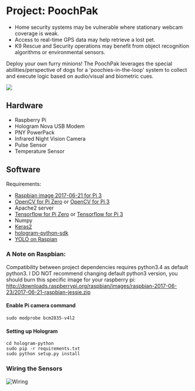 # Project: PoochPak 

* Home security systems may be vulnerable where stationary webcam coverage is weak.
* Access to real-time GPS data may help retrieve a lost pet.
* K9 Rescue and Security operations may benefit from object recognition algorithms or environmental sensors.

Deploy your own furry minions! The PoochPak leverages the special abilities/perspective of dogs for a 'poochies-in-the-loop' system to collect and execute logic based on audio/visual and biometric cues.

![](http://mayorquinmachines.ai/images/poochpak.jpeg)

## Hardware
* Raspberry Pi
* Hologram Nova USB Modem
* PNY PowerPack
* Infrared Night Vision Camera
* Pulse Sensor
* Temperature Sensor

## Software
Requirements:
- [Raspbian image 2017-06-21 for Pi 3](http://downloads.raspberrypi.org/raspbian/images/raspbian-2017-06-23/2017-06-21-raspbian-jessie.zip)
- [OpenCV for Pi Zero](https://www.pyimagesearch.com/2015/12/14/installing-opencv-on-your-raspberry-pi-zero/) or [OpenCV for Pi 3](https://www.pyimagesearch.com/2017/09/04/raspbian-stretch-install-opencv-3-python-on-your-raspberry-pi/)
- Apache2 server
- [Tensorflow for Pi Zero](https://petewarden.com/2017/08/20/cross-compiling-tensorflow-for-the-raspberry-pi/) or [Tensorflow for Pi 3](https://github.com/samjabrahams/tensorflow-on-raspberry-pi)
- Numpy
- [Keras2](https://nikhilraghava.wordpress.com/2017/08/05/installing-keras-on-raspberry-pi-3/)
- [hologram-python-sdk](https://github.com/hologram-io/hologram-python)
- [YOLO on Raspian](https://github.com/PiSimo/PiCamNN)

### A Note on Raspbian:
Compatibility between project dependencies requires python3.4 as default python3. I DO NOT recommend changing default python3 version, you should burn this specific image for your raspberry pi:
http://downloads.raspberrypi.org/raspbian/images/raspbian-2017-06-23/2017-06-21-raspbian-jessie.zip

#### Enable Pi camera command
```sudo modprobe bcm2835-v4l2```

#### Setting up Hologram
``` git clone https://github.com/hologram-io/hologram-python 
cd hologram-python 
sudo pip -r requirements.txt 
sudo python setup.py install
```


### Wiring the Sensors
![Wiring](http://mayorquinmachines.ai/images/poochpak_bb.png)
